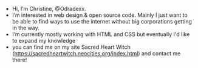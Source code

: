 - Hi, I’m Christine, @Odradexx.
- I’m interested in web design & open source code. Mainly I just want to be able to find ways to use the internet without big corporations getting in the way.
- I’m currently mostly working with HTML and CSS but eventually I'd like to expand my knowledge
- you can find me on my site Sacred Heart Witch (https://sacredheartwitch.neocities.org/index.html) and contact me there!

<!---
Odradexx/Odradexx is a ✨ special ✨ repository because its `README.md` (this file) appears on your GitHub profile.
You can click the Preview link to take a look at your changes.
--->
